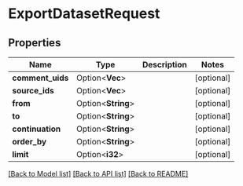 # ExportDatasetRequest

## Properties

Name | Type | Description | Notes
------------ | ------------- | ------------- | -------------
**comment_uids** | Option<**Vec<String>**> |  | [optional]
**source_ids** | Option<**Vec<String>**> |  | [optional]
**from** | Option<**String**> |  | [optional]
**to** | Option<**String**> |  | [optional]
**continuation** | Option<**String**> |  | [optional]
**order_by** | Option<**String**> |  | [optional]
**limit** | Option<**i32**> |  | [optional]

[[Back to Model list]](../README.md#documentation-for-models) [[Back to API list]](../README.md#documentation-for-api-endpoints) [[Back to README]](../README.md)


